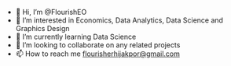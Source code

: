 - 👋 Hi, I’m @FlourishEO
- 👀 I’m interested in Economics, Data Analytics, Data Science and Graphics Design
- 🌱 I’m currently learning Data Science
- 💞️ I’m looking to collaborate on any related projects
- 📫 How to reach me flourisherhijakpor@gmail.com

<!---
FlourishEO/FlourishEO is a ✨ special ✨ repository because its `README.md` (this file) appears on your GitHub profile.
You can click the Preview link to take a look at your changes.
--->
